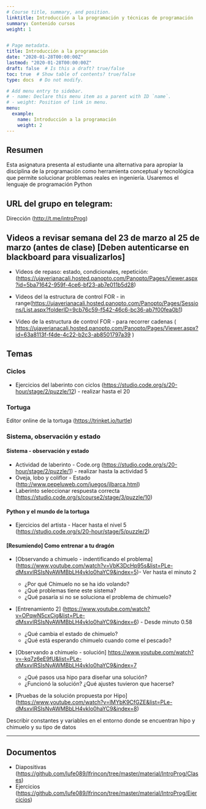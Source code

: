 ```yaml
---
# Course title, summary, and position.
linktitle: Introducción a la programación y técnicas de programación
summary: Contenido cursos
weight: 1


# Page metadata.
title: Introducción a la programación
date: "2020-01-28T00:00:00Z"
lastmod: "2020-01-28T00:00:00Z"
draft: false  # Is this a draft? true/false
toc: true  # Show table of contents? true/false
type: docs  # Do not modify.

# Add menu entry to sidebar.
# - name: Declare this menu item as a parent with ID `name`.
# - weight: Position of link in menu.
menu:
  example:
    name: Introducción a la programación
    weight: 2
---
```


## Resumen
Esta asignatura presenta al estudiante una alternativa para apropiar la disciplina de la programación como herramienta conceptual y tecnológica que permite solucionar problemas reales en ingeniería. Usaremos el lenguaje de programación Python

## URL del grupo en telegram: 
Dirección (http://t.me/introProg)

## Videos a revisar semana del 23 de marzo al 25 de marzo (antes de clase) [Deben autenticarse en blackboard para visualizarlos]
* Videos de repaso: estado, condicionales, repetición: (https://ujaverianacali.hosted.panopto.com/Panopto/Pages/Viewer.aspx?id=5ba71642-959f-4ce6-bf23-ab7e011b5d28)

* Videos del la estructura de control FOR - in range(https://ujaverianacali.hosted.panopto.com/Panopto/Pages/Sessions/List.aspx?folderID=9cb76c59-f542-46c6-bc36-ab7f00fea0b1)

* Video de la estructura de control FOR - para recorrer cadenas
( https://ujaverianacali.hosted.panopto.com/Panopto/Pages/Viewer.aspx?id=63a8113f-f4de-4c22-b2c3-ab8501797a39 )


## Temas
### Ciclos
* Ejercicios del laberinto con ciclos (https://studio.code.org/s/20-hour/stage/2/puzzle/12) - realizar hasta el 20

### Tortuga
Editor online de la tortuga (https://trinket.io/turtle)

### Sistema, observación y estado

#### Sistema - observación y estado 
* Actividad de laberinto - Code.org (https://studio.code.org/s/20-hour/stage/2/puzzle/1) - realizar hasta la actividad 5
* Oveja, lobo y coliflor - Estado (http://www.pepeluweb.com/juegos/jlbarca.html)
* Laberinto seleccionar respuesta correcta (https://studio.code.org/s/course2/stage/3/puzzle/10)

#### Python y el mundo de la tortuga
* Ejercicios del artista - Hacer hasta el nivel 5 (https://studio.code.org/s/20-hour/stage/5/puzzle/2)

#### [Resumiendo] Como entrenar a tu dragón
* [Observando a chimuelo - indentificando el problema] (https://www.youtube.com/watch?v=VbK3DcHp95s&list=PLe-dMsxvIRSIsNvAWMBbLH4vkIo0haYC9&index=5)- Ver hasta el minuto 2

	- ¿Por qué Chimuelo no se ha ido volando?
	- ¿Qué problemas tiene este sistema?
	- ¿Qué pasaría si no se soluciona el problema de chimuelo?


* [Entrenamiento 2] (https://www.youtube.com/watch?v=OPqwN5cxCig&list=PLe-dMsxvIRSIsNvAWMBbLH4vkIo0haYC9&index=6) - Desde minuto 0.58
	- ¿Qué cambia el estado de chimuelo?
	- ¿Qué está esperando chimuelo cuando come el pescado?

* [Observando a chimuelo - solución] https://www.youtube.com/watch?v=-kq7z6eE9fU&list=PLe-dMsxvIRSIsNvAWMBbLH4vkIo0haYC9&index=7
	- ¿Qué pasos usa hipo para diseñar una solución?
	- ¿Funcionó la solución? ¿Qué ajustes tuvieron que hacerse?

* [Pruebas de la solución propuesta por Hipo] (https://www.youtube.com/watch?v=lMYbK9CfGZE&list=PLe-dMsxvIRSIsNvAWMBbLH4vkIo0haYC9&index=8)

Describir constantes y variables en el entorno donde se encuentran hipo y chimuelo y su tipo de datos


---

## Documentos

* Diapositivas (https://github.com/lufe089/lfrincon/tree/master/material/IntroProg/Clases)
* Ejercicios (https://github.com/lufe089/lfrincon/tree/master/material/IntroProg/Ejercicios)

